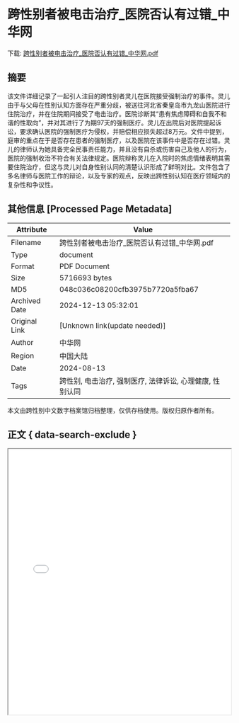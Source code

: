 # 跨性别者被电击治疗_医院否认有过错_中华网

<!-- tcd_download_link -->
下载: <a href="跨性别者被电击治疗_医院否认有过错_中华网.pdf" download>跨性别者被电击治疗_医院否认有过错_中华网.pdf</a>
<!-- tcd_download_link_end -->

## 摘要

<!-- tcd_abstract -->
该文件详细记录了一起引人注目的跨性别者灵儿在医院接受强制治疗的事件。灵儿由于与父母在性别认知方面存在严重分歧，被送往河北省秦皇岛市九龙山医院进行住院治疗，并在住院期间接受了电击治疗。医院诊断其“患有焦虑障碍和自我不和谐的性取向”，并对其进行了为期97天的强制医疗。灵儿在出院后对医院提起诉讼，要求确认医院的强制医疗为侵权，并赔偿相应损失超过8万元。文件中提到，庭审的重点在于是否存在患者的强制医疗，以及医院在该事件中是否存在过错。灵儿的律师认为她具备完全民事责任能力，并且没有自杀或伤害自己及他人的行为，医院的强制收治不符合有关法律规定。医院辩称灵儿在入院时的焦虑情绪表明其需要住院治疗，但这与灵儿对自身性别认同的清楚认识形成了鲜明对比。文件包含了多名律师与医院工作的辩论，以及专家的观点，反映出跨性别认知在医疗领域内的复杂性和争议性。

<!-- tcd_abstract_end -->

## 其他信息 [Processed Page Metadata]

| Attribute       | Value                                  |
|-----------------|----------------------------------------|
| Filename        | 跨性别者被电击治疗_医院否认有过错_中华网.pdf                             |
| Type            | document                                 |
| Format          | PDF Document                               |
| Size            | 5716693 bytes                           |
| MD5             | 048c036c08200cfb3975b7720a5fba67                                  |
| Archived Date   | 2024-12-13 05:32:01                             |
| Original Link   | [Unknown link(update needed)]                         |
| Author          | 中华网                               |
| Region          | 中国大陆                               |
| Date            | 2024-08-13                                 |
| Tags            | 跨性别, 电击治疗, 强制医疗, 法律诉讼, 心理健康, 性别认同                                 |

本文由跨性别中文数字档案馆归档整理，仅供存档使用。版权归原作者所有。


## 正文 { data-search-exclude }

<!-- tcd_main_text -->
<iframe src="../跨性别者被电击治疗_医院否认有过错_中华网.pdf" width="100%" height="600px">
    <p>无法显示PDF，请下载查看。</p>
</iframe>
<!-- tcd_main_text_end -->

